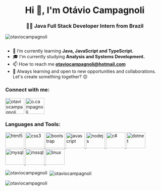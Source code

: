 <h1 align="center">Hi 👋, I'm Otávio Campagnoli</h1>
<h3 align="center">👨‍💻 Java Full Stack Developer Intern from Brazil</h3>

<p align="left"> <img src="https://komarev.com/ghpvc/?username=otaviocampagnoli&label=Profile%20views&color=0e75b6&style=flat" alt="otaviocampagnoli" /> </p>

<p align="left"> <a href="https://twitter.com/" target="blank"><img src="https://img.shields.io/twitter/follow/?logo=twitter&style=for-the-badge" alt="" /></a> </p>

- 🔧 I’m currently learning **Java, JavaScript and TypeScript.**
- 🎓 I'm currently studying **Analysis and Systems Development.**
- 📫 How to reach me **otaviocampagnoli@hotmail.com**
- 🌱 Always learning and open to new opportunities and collaborations. Let's create something together? 😊

<h3 align="left">Connect with me:</h3>
<p align="left">
<a href="https://linkedin.com/in/otaviocampagnoli" target="blank"><img align="center" src="https://raw.githubusercontent.com/rahuldkjain/github-profile-readme-generator/master/src/images/icons/Social/linked-in-alt.svg" alt="otaviocampagnoli" height="50" width="60" /></a>
<a href="https://instagram.com/o.campagnoli" target="blank"><img align="center" src="https://raw.githubusercontent.com/rahuldkjain/github-profile-readme-generator/master/src/images/icons/Social/instagram.svg" alt="o.campagnoli" height="50" width="60" /></a>
</p>

<h3 align="left">Languages and Tools:</h3>
<p align="left">
  <a href="https://www.w3.org/html/" target="_blank" rel="noreferrer">
    <img src="https://cdn.jsdelivr.net/gh/devicons/devicon@latest/icons/html5/html5-plain-wordmark.svg"
    alt="html5" width="60" height="50"/>
  </a>
  <a href="https://www.w3schools.com/css/" target="_blank" rel="noreferrer">
    <img src="https://cdn.jsdelivr.net/gh/devicons/devicon@latest/icons/css3/css3-plain-wordmark.svg"
    alt="css3" width="60" height="50"/>
  </a>
  <a href="https://getbootstrap.com" target="_blank" rel="noreferrer">
    <img src="https://cdn.jsdelivr.net/gh/devicons/devicon@latest/icons/bootstrap/bootstrap-original-wordmark.svg"
    alt="bootstrap" width="60" height="50"/>
  </a>
  <a href="https://developer.mozilla.org/en-US/docs/Web/JavaScript" target="_blank" rel="noreferrer">
    <img src="https://cdn.jsdelivr.net/gh/devicons/devicon@latest/icons/javascript/javascript-plain.svg"
    alt="javascript" width="60" height="50"/>
  </a>
  <a href="https://nodejs.org" target="_blank" rel="noreferrer">
    <img src="https://cdn.jsdelivr.net/gh/devicons/devicon@latest/icons/nodejs/nodejs-line-wordmark.svg"
    alt="nodejs" width="60" height="50"/>
  </a>
  <a href="https://www.w3schools.com/cs/" target="_blank" rel="noreferrer">
    <img src="https://cdn.jsdelivr.net/gh/devicons/devicon@latest/icons/csharp/csharp-plain.svg"
    alt="c#" width="60" height="50"/>
  </a>
  <a href="https://dotnet.microsoft.com/" target="_blank" rel="noreferrer">
    <img src="https://cdn.jsdelivr.net/gh/devicons/devicon@latest/icons/dot-net/dot-net-plain-wordmark.svg"
    alt="dotnet" width="60" height="50"/>
  </a>
  <a href="https://www.mysql.com/" target="_blank" rel="noreferrer">
    <img src="https://cdn.jsdelivr.net/gh/devicons/devicon@latest/icons/mysql/mysql-plain-wordmark.svg"
    alt="mysql" width="60" height="50"/>
  </a>
  <a href="https://www.microsoft.com/en-us/sql-server" target="_blank" rel="noreferrer">    
    <img src="https://cdn.jsdelivr.net/gh/devicons/devicon@latest/icons/microsoftsqlserver/microsoftsqlserver-line-wordmark.svg"          
    alt="mssql" width="60" height="50"/>
  </a>
  <a href="https://www.linux.org/" target="_blank" rel="noreferrer">
    <img src="https://cdn.jsdelivr.net/gh/devicons/devicon@latest/icons/linux/linux-original.svg"
    alt="linux" width="60" height="50"/>
  </a>
</p>

<p><img align="left" src="https://github-readme-stats.vercel.app/api/top-langs?username=otaviocampagnoli&show_icons=true&locale=en&layout=compact" alt="otaviocampagnoli" /></p>

<p>&nbsp;<img align="center" src="https://github-readme-stats.vercel.app/api?username=otaviocampagnoli&show_icons=true&locale=en" alt="otaviocampagnoli" /></p>

<p><img align="center" src="https://github-readme-streak-stats.herokuapp.com/?user=otaviocampagnoli&" alt="otaviocampagnoli" /></p>
